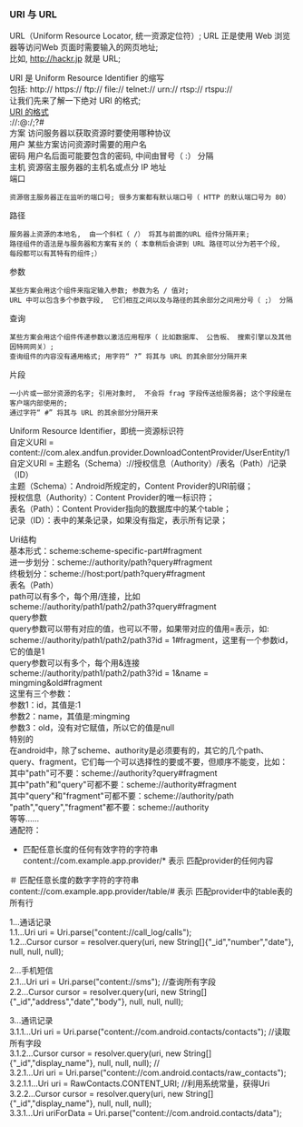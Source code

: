 ### URI 与 URL  
URL（Uniform Resource Locator, 统一资源定位符）; URL 正是使用 Web 浏览器等访问Web 页面时需要输入的网页地址;  
比如,  http://hackr.jp 就是 URL;  

URI 是 Uniform Resource Identifier 的缩写  
包括: http://  https://  ftp:// file://    telnet://  urn://  rtsp://  rtspu://  
让我们先来了解一下绝对 URI 的格式;  
[URI 的格式](/ComputerScience/network/ImageFiles/uri_001.png)   
<scheme>://<user>:<password>@<host>:<port>/<path>;<params>?<query>#<frag>  
方案  访问服务器以获取资源时要使用哪种协议   
用户  某些方案访问资源时需要的用户名  
密码  用户名后面可能要包含的密码,  中间由冒号（ :） 分隔  
主机  资源宿主服务器的主机名或点分 IP 地址  
端口  
```
资源宿主服务器正在监听的端口号; 很多方案都有默认端口号（ HTTP 的默认端口号为 80）
```
路径  
```
服务器上资源的本地名,  由一个斜杠（ /） 将其与前面的URL 组件分隔开来;   
路径组件的语法是与服务器和方案有关的（ 本章稍后会讲到 URL 路径可以分为若干个段,  每段都可以有其特有的组件;）  
```
参数  
```
某些方案会用这个组件来指定输入参数; 参数为名 / 值对;  
URL 中可以包含多个参数字段,  它们相互之间以及与路径的其余部分之间用分号（ ;） 分隔  
```
查询  
```
某些方案会用这个组件传递参数以激活应用程序（ 比如数据库、 公告板、 搜索引擎以及其他因特网网关）;   
查询组件的内容没有通用格式; 用字符“ ?” 将其与 URL 的其余部分分隔开来  
```
片段  
```
一小片或一部分资源的名字; 引用对象时,  不会将 frag 字段传送给服务器; 这个字段是在客户端内部使用的;   
通过字符“ #” 将其与 URL 的其余部分分隔开来  
```
Uniform Resource Identifier，即统一资源标识符  
自定义URI = content://com.alex.andfun.provider.DownloadContentProvider/UserEntity/1  
自定义URI = 主题名（Schema）://授权信息（Authority）/表名（Path）/记录（ID）  
主题（Schema）：Android所规定的，Content Provider的URI前缀；  
授权信息（Authority）：Content Provider的唯一标识符；  
表名（Path）：Content Provider指向的数据库中的某个table；  
记录（ID）：表中的某条记录，如果没有指定，表示所有记录；  

Uri结构  
基本形式：scheme:scheme-specific-part#fragment  
进一步划分：scheme://authority/path?query#fragment  
终极划分：scheme://host:port/path?query#fragment   
表名（Path）  
path可以有多个，每个用/连接，比如  
scheme://authority/path1/path2/path3?query#fragment  
query参数  
query参数可以带有对应的值，也可以不带，如果带对应的值用=表示，如:    
scheme://authority/path1/path2/path3?id = 1#fragment，这里有一个参数id，它的值是1  
query参数可以有多个，每个用&连接  
scheme://authority/path1/path2/path3?id = 1&name = mingming&old#fragment  
这里有三个参数：  
参数1：id，其值是:1  
参数2：name，其值是:mingming  
参数3：old，没有对它赋值，所以它的值是null  
特别的  
在android中，除了scheme、authority是必须要有的，其它的几个path、query、fragment，它们每一个可以选择性的要或不要，但顺序不能变，比如：  
其中"path"可不要：scheme://authority?query#fragment  
其中"path"和"query"可都不要：scheme://authority#fragment  
其中"query"和"fragment"可都不要：scheme://authority/path  
"path","query","fragment"都不要：scheme://authority  
等等……  
通配符：  
* 匹配任意长度的任何有效字符的字符串   
content://com.example.app.provider/*   表示 匹配provider的任何内容  

＃ 匹配任意长度的数字字符的字符串  
content://com.example.app.provider/table/#   表示 匹配provider中的table表的所有行    

1...通话记录  
1.1...Uri uri = Uri.parse("content://call_log/calls");  
1.2...Cursor cursor = resolver.query(uri, new String[]{"_id","number","date"}, null, null, null);  

2...手机短信  
2.1...Uri uri = Uri.parse("content://sms");  //查询所有字段   
2.2...Cursor cursor = resolver.query(uri, new String[]{"_id","address","date","body"}, null, null, null);  

3...通讯记录  
3.1.1...Uri uri = Uri.parse("content://com.android.contacts/contacts"); //读取所有字段  
3.1.2...Cursor cursor = resolver.query(uri, new String[]{"_id","display_name"}, null, null, null); //  
3.2.1...Uri uri = Uri.parse("content://com.android.contacts/raw_contacts");    
3.2.1.1...Uri uri = RawContacts.CONTENT_URI;			//利用系统常量，获得Uri  
3.2.2...Cursor cursor = resolver.query(uri, new String[]{"_id","display_name"}, null, null, null);  
3.3.1...Uri uriForData = Uri.parse("content://com.android.contacts/data");  